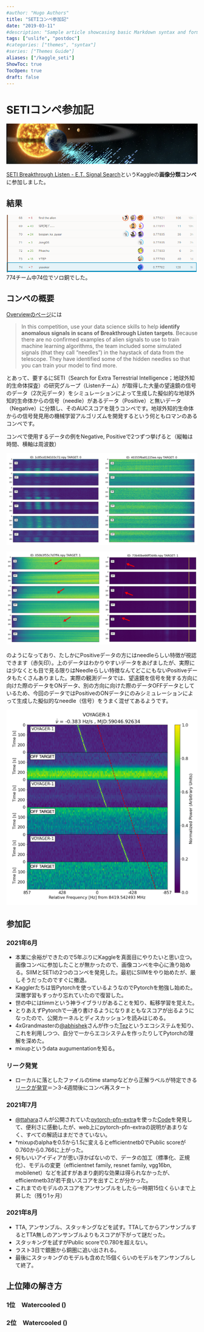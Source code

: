 ```yaml
---
#author: "Hugo Authors"
title: "SETIコンペ参加記"
date: "2019-03-11"
#description: "Sample article showcasing basic Markdown syntax and formatting for HTML elements."
tags: ["uslife", "postdoc"]
#categories: ["themes", "syntax"]
#series: ["Themes Guide"]
aliases: ["/kaggle_seti"]
ShowToc: true
TocOpen: true
draft: false
---
```


# SETIコンペ参加記
![](images/2021-08-18-14-51-56.png)

[SETI Breakthrough Listen - E.T. Signal Search](https://www.kaggle.com/c/seti-breakthrough-listen/overview)というKaggleの**画像分類コンペ**に参加しました。

## 結果
![](images/2021-08-18-17-41-09.png)
774チーム中74位でソロ銅でした。

## コンペの概要

[Overviewのページ](https://www.kaggle.com/c/seti-breakthrough-listen/overview)には
> In this competition, use your data science skills to help **identify anomalous signals in scans of Breakthrough Listen targets**. Because there are no confirmed examples of alien signals to use to train machine learning algorithms, the team included some simulated signals (that they call “needles”) in the haystack of data from the telescope. They have identified some of the hidden needles so that you can train your model to find more. 

とあって、要するにSETI（Search for Extra Terrestrial Intelligence；地球外知的生命体探査）の研究グループ（Listenチーム）が取得した大量の望遠鏡の信号のデータ（2次元データ）をシミュレーションによって生成した擬似的な地球外知的生命体からの信号（needle）があるデータ（Positive）と無いデータ（Negative）に分類し、そのAUCスコアを競うコンペです。地球外知的生命体からの信号発見用の機械学習アルゴリズムを開発するという何ともロマンのあるコンペです。

コンペで使用するデータの例をNegative, Positiveで2つずつ挙げると（縦軸は時間、横軸は周波数）

![](images/2021-08-18-15-16-48.png)

![](images/2021-08-18-15-19-15.png)

のようになっており、たしかにPositiveデータの方にはneedleらしい特徴が視認できます（赤矢印）。上のデータはわかりやすいデータをあげましたが、実際には少なくとも目で見る限りはNeedleらしい特徴なんてどこにもないPositiveデータもたくさんありました。実際の観測データでは、望遠鏡を信号を発する方向に向けた際のデータをONデータ、別の方向に向けた際のデータOFFデータとしているため、今回のデータではPositiveのONデータにのみシミュレーションによって生成した擬似的なneedle（信号）をうまく混ぜてあるようです。

![](images/2021-08-18-15-55-16.png)

## 参加記

### 2021年6月
*  本業に余裕ができたので5年ぶりにKaggleを真面目にやりたいと思い立つ。画像コンペに参加したことが無かったので、画像コンペを中心に漁り始める。SIIMとSETIの2つのコンペを発見した。最初にSIIMをやり始めたが、厳しそうだったのですぐに撤退。
*  Kagglerたちは皆Pytorchを使っているようなのでPytorchを勉強し始めた。深層学習もすっかり忘れていたので復習した。
*  世の中にはtimmという神ライブラリがあることを知り、転移学習を覚えた。
*  とりあえずPytorchで一通り書けるようになりまともなスコアが出るようになったので、公開カーネルとディスカッションを読みはじめる。
*  4xGrandmasterの[@abhishek](https://www.kaggle.com/abhishek)さんが作った[Tez](https://github.com/abhishekkrthakur/tez)というエコシステムを知り、これを利用しつつ、自分で一からエコシステムを作ったりしてPytorchの理解を深めた。
*  mixupというdata augumentationを知る。

### リーク発覚
*  ローカルに落としたファイルのtime stampなどから正解ラベルが特定できる[リークが発覚](https://www.kaggle.com/c/seti-breakthrough-listen/discussion/246772)＝＞3-4週間後にコンペ再スタート

### 2021年7月
* [@ttahara](https://www.kaggle.com/ttahara)さんが公開されていた[pytorch-pfn-extra](https://github.com/pfnet/pytorch-pfn-extras)を使った[Code](https://www.kaggle.com/ttahara/rerun-seti-e-t-resnet18d-baseline)を発見して、便利さに感動したが、web上にpytorch-pfn-extraの説明があまりなく、すべての解読はまだできていない。
* *mixupのalphaを0.5から1.5に変えるとefficientnetb0でPublic scoreが0.760から0.766に上がった。
* 何もいいアイディアが思い浮かばないので、データの加工（標準化、正規化）、モデルの変更（efficientnet family, resnet family, vgg16bn, mobilenet）などを試すがあまり劇的な効果は得られなかったが、efficientnetb3が若干良いスコアを出すことが分かった。
* これまでのモデルのスコアをアンサンブルをしたら一時期15位くらいまで上昇した（残り1ヶ月）
  
### 2021年8月
* TTA, アンサンブル、スタッキングなどを試す。TTAしてからアンサンブルするとTTA無しのアンサンブルよりもスコアが下がって謎だった。
* スタッキングを試すがPublic scoreで0.780を超えない。
* ラスト3日で銀圏から銅圏に追い出される。
* 最後にスタッキングのモデルも含めた15個くらいのモデルをアンサンブルして終了。


## 上位陣の解き方
### 1位　Watercooled ()
### 2位　Watercooled ()

